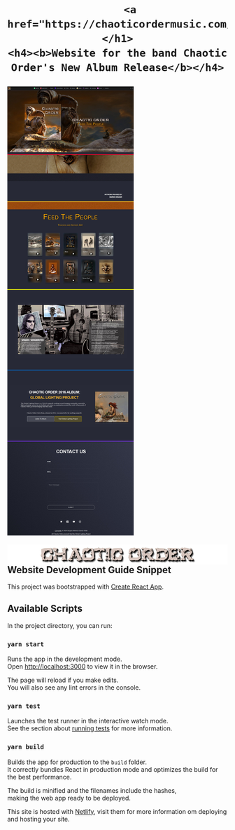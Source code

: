 <div align="center">
    <h1>
        
        <a href="https://chaoticordermusic.com/">ChaoticOrderMusic.com</a>
    </h1>
    <h4><b>Website for the band Chaotic Order's New Album Release</b></h4>

</div>

### [![Website Screenshot](chaoticordermusic.com-screenshot.jpg)](https://chaoticordermusic.com/)

<img src="src/images/logo-tan-large-10.png" alt="Chaotic Order Logo" height="45px" align="right">


----------


## Website Development Guide Snippet


This project was bootstrapped with [Create React App](https://github.com/facebook/create-react-app).

## Available Scripts

In the project directory, you can run:

### `yarn start`

Runs the app in the development mode.<br />
Open [http://localhost:3000](http://localhost:3000) to view it in the browser.

The page will reload if you make edits.<br />
You will also see any lint errors in the console.

### `yarn test`

Launches the test runner in the interactive watch mode.<br />
See the section about [running tests](https://facebook.github.io/create-react-app/docs/running-tests) for more information.

### `yarn build`

Builds the app for production to the `build` folder.<br />
It correctly bundles React in production mode and optimizes the build for the best performance.

The build is minified and the filenames include the hashes,<br />
making the web app ready to be deployed.

This site is hosted with [Netlify](https://netlify.com), visit them for more information om deploying and hosting your site.


